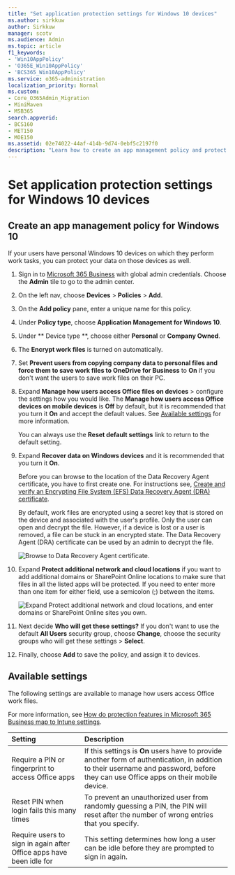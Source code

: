 ```yaml
---
title: "Set application protection settings for Windows 10 devices"
ms.author: sirkkuw
author: Sirkkuw
manager: scotv
ms.audience: Admin
ms.topic: article
f1_keywords:
- 'Win10AppPolicy'
- 'O365E_Win10AppPolicy'
- 'BCS365_Win10AppPolicy'
ms.service: o365-administration
localization_priority: Normal
ms.custom:
- Core_O365Admin_Migration
- MiniMaven
- MSB365
search.appverid:
- BCS160
- MET150
- MOE150
ms.assetid: 02e74022-44af-414b-9d74-0ebf5c2197f0
description: "Learn how to create an app management policy and protect work files on Windows 10 devices."
---
```


# Set application protection settings for Windows 10 devices

## Create an app management policy for Windows 10

If your users have personal Windows 10 devices on which they perform work tasks, you can protect your data on those devices as well.
  
1. Sign in to [Microsoft 365 Business](https://portal.office.com) with global admin credentials. Choose the **Admin** tile to go to the admin center. 
    
2. On the left nav, choose **Devices** \> **Policies** \> **Add**.

3. On the **Add policy** pane, enter a unique name for this policy. 
    
4. Under **Policy type**, choose **Application Management for Windows 10**.
    
5. Under ** Device type **, choose either **Personal** or **Company Owned**.
    
6. The **Encrypt work files** is turned on automatically. 
    
7. Set **Prevent users from copying company data to personal files and force them to save work files to OneDrive for Business** to **On** if you don't want the users to save work files on their PC. 
    
8. Expand **Manage how users access Office files on devices** \> configure the settings how you would like. The **Manage how users access Office devices on mobile devices** is **Off** by default, but it is recommended that you turn it **On** and accept the default values. See [Available settings](protection-settings-for-windows-10-devices.md#bkmk_settings) for more information. 
    
    You can always use the **Reset default settings** link to return to the default setting. 
    
9. Expand **Recover data on Windows devices** and it is recommended that you turn it **On**.
    
    Before you can browse to the location of the Data Recovery Agent certificate, you have to first create one. For instructions see, [Create and verify an Encrypting File System (EFS) Data Recovery Agent (DRA) certificate](https://go.microsoft.com/fwlink/p/?linkid=853700).
    
    By default, work files are encrypted using a secret key that is stored on the device and associated with the user's profile. Only the user can open and decrypt the file. However, if a device is lost or a user is removed, a file can be stuck in an encrypted state. The Data Recovery Agent (DRA) certificate can be used by an admin to decrypt the file.
    
    ![Browse to Data Recovery Agent certificate.](media/7d7d664f-b72f-4293-a3e7-d0fa7371366c.png)
  
10. Expand **Protect additional network and cloud locations** if you want to add additional domains or SharePoint Online locations to make sure that files in all the listed apps will be protected. If you need to enter more than one item for either field, use a semicolon (;) between the items. 
    
    ![Expand Protect additional network and cloud locations, and enter domains or SharePoint Online sites you own.](media/7afaa0c7-ba53-456d-8c61-312c45e09625.png)
  
11. Next decide **Who will get these settings?** If you don't want to use the default **All Users** security group, choose **Change**, choose the security groups who will get these settings \> **Select**.
    
12. Finally, choose **Add** to save the policy, and assign it to devices. 
    
## Available settings

The following settings are available to manage how users access Office work files.
  
For more information, see [How do protection features in Microsoft 365 Business map to Intune settings](map-protection-features-to-intune-settings.md).
  
|**Setting**|**Description**|
|:-----|:-----|
|Require a PIN or fingerprint to access Office apps  <br/> |If this settings is **On** users have to provide another form of authentication, in addition to their username and password, before they can use Office apps on their mobile device.  <br/> |
|Reset PIN when login fails this many times  <br/> |To prevent an unauthorized user from randomly guessing a PIN, the PIN will reset after the number of wrong entries that you specify.  <br/> |
|Require users to sign in again after Office apps have been idle for  <br/> |This setting determines how long a user can be idle before they are prompted to sign in again.  <br/> |
   

